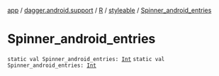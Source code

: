 [app](../../../index.md) / [dagger.android.support](../../index.md) / [R](../index.md) / [styleable](index.md) / [Spinner_android_entries](./-spinner_android_entries.md)

# Spinner_android_entries

`static val Spinner_android_entries: `[`Int`](https://kotlinlang.org/api/latest/jvm/stdlib/kotlin/-int/index.html)
`static val Spinner_android_entries: `[`Int`](https://kotlinlang.org/api/latest/jvm/stdlib/kotlin/-int/index.html)